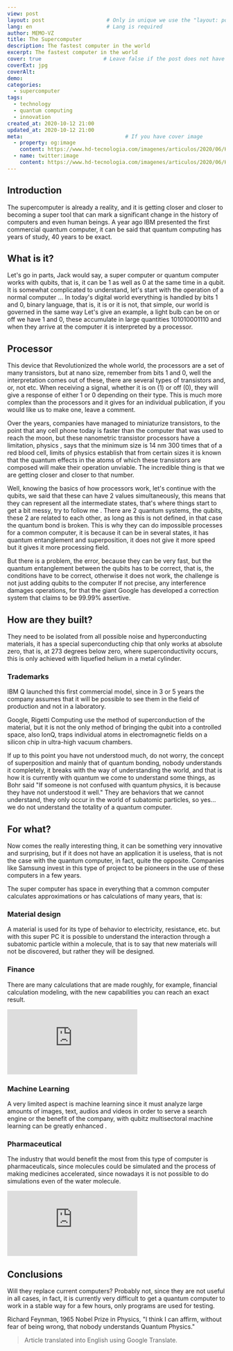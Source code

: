 ```yaml
---
view: post
layout: post                    # Only in unique we use the "layout: post"
lang: en                        # Lang is required
author: MEMO-VZ
title: The Supercomputer
description: The fastest computer in the world
excerpt: The fastest computer in the world
cover: true                    # Leave false if the post does not have cover image, if there is set to true
coverExt: jpg
coverAlt: 
demo:
categories:
  - supercomputer
tags: 
  - technology
  - quantum computing
  - innovation
created_at: 2020-10-12 21:00
updated_at: 2020-10-12 21:00
meta:                                 # If you have cover image
  - property: og:image
    content: https://www.hd-tecnologia.com/imagenes/articulos/2020/06/Honeywell-anuncia-la-computadora-cu%C3%A1ntica-m%C3%A1s-potente-del-mundo.jpg        # For locale /es/, add  "/images/es/posts/"
  - name: twitter:image
    content: https://www.hd-tecnologia.com/imagenes/articulos/2020/06/Honeywell-anuncia-la-computadora-cu%C3%A1ntica-m%C3%A1s-potente-del-mundo.jpg
---
```


## Introduction

The supercomputer is already a reality, and it is getting closer and closer to becoming a super tool that can mark a significant change in the history of computers and even human beings. A year ago IBM presented the first commercial quantum computer, it can be said that quantum computing has years of study, 40 years to be exact.

## What is it?

Let's go in parts, Jack would say, a super computer or quantum computer works with qubits, that is, it can be 1 as well as 0 at the same time in a qubit. It is somewhat complicated to understand, let's start with the operation of a normal computer ... In today's digital world everything is handled by bits 1 and 0, binary language, that is, it is or it is not, that simple, our world is governed in the same way Let's give an example, a light bulb can be on or off we have 1 and 0, these accumulate in large quantities 101010001110 and when they arrive at the computer it is interpreted by a processor.

##  Processor

This device that Revolutionized the whole world, the processors are a set of many transistors, but at nano size, remember from bits 1 and 0, well the interpretation comes out of these, there are several types of transistors and, or, not etc. When receiving a signal, whether it is on (1) or off (0), they will give a response of either 1 or 0 depending on their type. This is much more complex than the processors and it gives for an individual publication, if you would like us to make one, leave a comment.

Over the years, companies have managed to miniaturize transistors, to the point that any cell phone today is faster than the computer that was used to reach the moon, but these nanometric transistor processors have a limitation, physics , says that the minimum size is 14 nm 300 times that of a red blood cell, limits of physics establish that from certain sizes it is known that the quantum effects in the atoms of which these transistors are composed will make their operation unviable. The incredible thing is that we are getting closer and closer to that number.

Well, knowing the basics of how processors work, let's continue with the qubits, we said that these can have 2 values ​​simultaneously, this means that they can represent all the intermediate states, that's where things start to get a bit messy, try to follow me . There are 2 quantum systems, the qubits, these 2 are related to each other, as long as this is not defined, in that case the quantum bond is broken. This is why they can do impossible processes for a common computer, it is because it can be in several states, it has quantum entanglement and superposition, it does not give it more speed but it gives it more processing field.

But there is a problem, the error, because they can be very fast, but the quantum entanglement between the qubits has to be correct, that is, the conditions have to be correct, otherwise it does not work, the challenge is not just adding qubits to the computer If not precise, any interference damages operations, for that the giant Google has developed a correction system that claims to be 99.99% assertive.

<lazy-load tag="img" :data="{ src: 'https://hardzone.es/app/uploads-hardzone.es/2019/07/CPU-01-930x487.jpg', alt: 'Processor' }" />

## How are they built?

<lazy-load tag="img" :data="{ src: 'https://www.elfinanciero.com.mx/uploads/2019/01/16/4baf54f3691547659025.jpeg' , alt: 'Supercomputer'}" />

They need to be isolated from all possible noise and hyperconducting materials, it has a special superconducting chip that only works at absolute zero, that is, at 273 degrees below zero, where superconductivity occurs, this is only achieved with liquefied helium in a metal cylinder.

### Trademarks

IBM Q launched this first commercial model, since in 3 or 5 years the company assumes that it will be possible to see them in the field of production and not in a laboratory.

Google, Rigetti Computing use the method of superconduction of the material, but it is not the only method of bringing the qubit into a controlled space, also IonQ, traps individual atoms in electromagnetic fields on a silicon chip in ultra-high vacuum chambers.

If up to this point you have not understood much, do not worry, the concept of superposition and mainly that of quantum bonding, nobody understands it completely, it breaks with the way of understanding the world, and that is how it is currently with quantum we come to understand some things, as Bohr said "If someone is not confused with quantum physics, it is because they have not understood it well." They are behaviors that we cannot understand, they only occur in the world of subatomic particles, so yes… we do not understand the totality of a quantum computer.

## For what?

Now comes the really interesting thing, it can be something very innovative and surprising, but if it does not have an application it is useless, that is not the case with the quantum computer, in fact, quite the opposite. Companies like Samsung invest in this type of project to be pioneers in the use of these computers in a few years.

The super computer has space in everything that a common computer calculates approximations or has calculations of many years, that is:

### Material design

A material is used for its type of behavior to electricity, resistance, etc. but with this super PC it is possible to understand the interaction through a subatomic particle within a molecule, that is to say that new materials will not be discovered, but rather they will be designed.

### Finance

There are many calculations that are made roughly, for example, financial calculation modeling, with the new capabilities you can reach an exact result.

<iframe class="video" src="https://www.youtube.com/embed/MPo9iyFIwbw" frameborder="0" allow="accelerometer; autoplay; clipboard-write; encrypted-media; gyroscope; picture-in-picture" allowfullscreen></iframe>

### Machine Learning

A very limited aspect is machine learning since it must analyze large amounts of images, text, audios and videos in order to serve a search engine or the benefit of the company, with qubitz multisectoral machine learning can be greatly enhanced .

### Pharmaceutical

The industry that would benefit the most from this type of computer is pharmaceuticals, since molecules could be simulated and the process of making medicines accelerated, since nowadays it is not possible to do simulations even of the water molecule.

<iframe class="video" src="https://www.youtube.com/embed/qarc7AA4-wM" frameborder="0" allow="accelerometer; autoplay; clipboard-write; encrypted-media; gyroscope; picture-in-picture" allowfullscreen></iframe>

## Conclusions

Will they replace current computers? Probably not, since they are not useful in all cases, in fact, it is currently very difficult to get a quantum computer to work in a stable way for a few hours, only programs are used for testing.


Richard Feynman, 1965 Nobel Prize in Physics, "I think I can affirm, without fear of being wrong, that nobody understands Quantum Physics."

> Article translated into English using Google Translate.